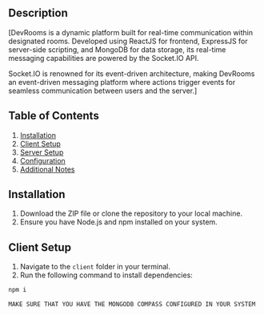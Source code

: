 

## Description

[DevRooms is a dynamic platform built for real-time communication within designated rooms. Developed using ReactJS for frontend, ExpressJS for server-side scripting, and MongoDB for data storage, its real-time messaging capabilities are powered by the Socket.IO API.

Socket.IO is renowned for its event-driven architecture, making DevRooms an event-driven messaging platform where actions trigger events for seamless communication between users and the server.]

## Table of Contents

1. [Installation](#installation)
2. [Client Setup](#client-setup)
3. [Server Setup](#server-setup)
4. [Configuration](#configuration)
5. [Additional Notes](#additional-notes)

## Installation

1. Download the ZIP file or clone the repository to your local machine.
2. Ensure you have Node.js and npm installed on your system.

## Client Setup

1. Navigate to the `client` folder in your terminal.
2. Run the following command to install dependencies:

```bash
npm i

MAKE SURE THAT YOU HAVE THE MONGODB COMPASS CONFIGURED IN YOUR SYSTEM 
